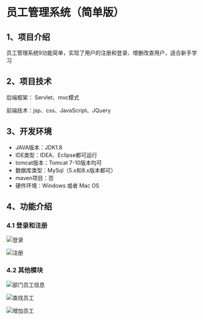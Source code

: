 # 员工管理系统（简单版）



## 1、项目介绍

员工管理系统9功能简单，实现了用户的注册和登录、增删改查用户，适合新手学习


## 2、项目技术

后端框架： Servlet、mvc模式

前端技术：jsp、css、JavaScript、JQuery

## 3、开发环境

- JAVA版本：JDK1.8
- IDE类型：IDEA、Eclipse都可运行
- tomcat版本：Tomcat 7-10版本均可
- 数据库类型：MySql（5.x和8.x版本都可） 
- maven项目：否
- 硬件环境：Windows 或者 Mac OS


## 4、功能介绍

### 4.1 登录和注册

![登录](https://project-images-1256969109.cos.ap-chongqing.myqcloud.com/Typora-Images/202207152344452.jpg)

![注册](https://project-images-1256969109.cos.ap-chongqing.myqcloud.com/Typora-Images/202207152344918.jpg)

### 4.2 其他模块

![部门员工信息](https://project-images-1256969109.cos.ap-chongqing.myqcloud.com/Typora-Images/202207152344535.jpg)

![查找员工](https://project-images-1256969109.cos.ap-chongqing.myqcloud.com/Typora-Images/202207152344233.jpg)

![增加员工](https://project-images-1256969109.cos.ap-chongqing.myqcloud.com/Typora-Images/202207152344248.jpg)

